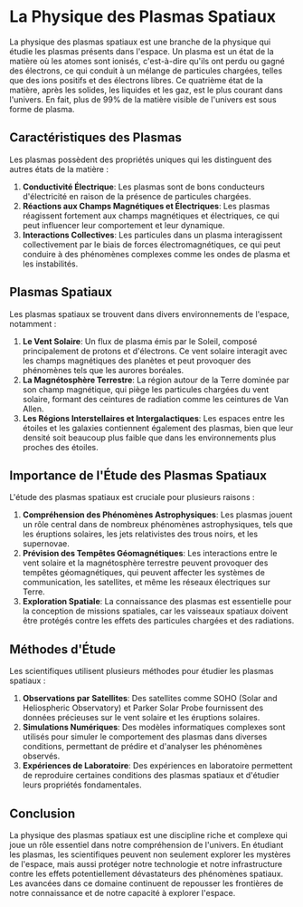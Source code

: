 # La Physique des Plasmas Spatiaux

La physique des plasmas spatiaux est une branche de la physique qui étudie les plasmas présents dans l'espace. Un plasma est un état de la matière où les atomes sont ionisés, c'est-à-dire qu'ils ont perdu ou gagné des électrons, ce qui conduit à un mélange de particules chargées, telles que des ions positifs et des électrons libres. Ce quatrième état de la matière, après les solides, les liquides et les gaz, est le plus courant dans l'univers. En fait, plus de 99% de la matière visible de l'univers est sous forme de plasma.

## Caractéristiques des Plasmas

Les plasmas possèdent des propriétés uniques qui les distinguent des autres états de la matière :

1. **Conductivité Électrique**: Les plasmas sont de bons conducteurs d'électricité en raison de la présence de particules chargées.
2. **Réactions aux Champs Magnétiques et Électriques**: Les plasmas réagissent fortement aux champs magnétiques et électriques, ce qui peut influencer leur comportement et leur dynamique.
3. **Interactions Collectives**: Les particules dans un plasma interagissent collectivement par le biais de forces électromagnétiques, ce qui peut conduire à des phénomènes complexes comme les ondes de plasma et les instabilités.

## Plasmas Spatiaux

Les plasmas spatiaux se trouvent dans divers environnements de l'espace, notamment :

1. **Le Vent Solaire**: Un flux de plasma émis par le Soleil, composé principalement de protons et d'électrons. Ce vent solaire interagit avec les champs magnétiques des planètes et peut provoquer des phénomènes tels que les aurores boréales.
2. **La Magnétosphère Terrestre**: La région autour de la Terre dominée par son champ magnétique, qui piège les particules chargées du vent solaire, formant des ceintures de radiation comme les ceintures de Van Allen.
3. **Les Régions Interstellaires et Intergalactiques**: Les espaces entre les étoiles et les galaxies contiennent également des plasmas, bien que leur densité soit beaucoup plus faible que dans les environnements plus proches des étoiles.

## Importance de l'Étude des Plasmas Spatiaux

L'étude des plasmas spatiaux est cruciale pour plusieurs raisons :

1. **Compréhension des Phénomènes Astrophysiques**: Les plasmas jouent un rôle central dans de nombreux phénomènes astrophysiques, tels que les éruptions solaires, les jets relativistes des trous noirs, et les supernovae.
2. **Prévision des Tempêtes Géomagnétiques**: Les interactions entre le vent solaire et la magnétosphère terrestre peuvent provoquer des tempêtes géomagnétiques, qui peuvent affecter les systèmes de communication, les satellites, et même les réseaux électriques sur Terre.
3. **Exploration Spatiale**: La connaissance des plasmas est essentielle pour la conception de missions spatiales, car les vaisseaux spatiaux doivent être protégés contre les effets des particules chargées et des radiations.

## Méthodes d'Étude

Les scientifiques utilisent plusieurs méthodes pour étudier les plasmas spatiaux :

1. **Observations par Satellites**: Des satellites comme SOHO (Solar and Heliospheric Observatory) et Parker Solar Probe fournissent des données précieuses sur le vent solaire et les éruptions solaires.
2. **Simulations Numériques**: Des modèles informatiques complexes sont utilisés pour simuler le comportement des plasmas dans diverses conditions, permettant de prédire et d'analyser les phénomènes observés.
3. **Expériences de Laboratoire**: Des expériences en laboratoire permettent de reproduire certaines conditions des plasmas spatiaux et d'étudier leurs propriétés fondamentales.

## Conclusion

La physique des plasmas spatiaux est une discipline riche et complexe qui joue un rôle essentiel dans notre compréhension de l'univers. En étudiant les plasmas, les scientifiques peuvent non seulement explorer les mystères de l'espace, mais aussi protéger notre technologie et notre infrastructure contre les effets potentiellement dévastateurs des phénomènes spatiaux. Les avancées dans ce domaine continuent de repousser les frontières de notre connaissance et de notre capacité à explorer l'espace.